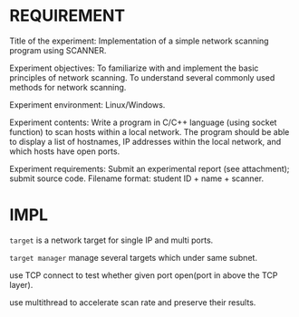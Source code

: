 # REQUIREMENT
Title of the experiment: Implementation of a simple network scanning program using SCANNER.

Experiment objectives: To familiarize with and implement the basic principles of network scanning. To understand several commonly used methods for network scanning.

Experiment environment: Linux/Windows.

Experiment contents: Write a program in C/C++ language (using socket function) to scan hosts within a local network. The program should be able to display a list of hostnames, IP addresses within the local network, and which hosts have open ports.

Experiment requirements: Submit an experimental report (see attachment); submit source code. Filename format: student ID + name + scanner.

# IMPL

`target` is a network target for single IP and multi ports.

`target manager` manage several targets which under same subnet.

use TCP connect to test whether given port open(port in above the TCP layer).

use multithread to accelerate scan rate and preserve their results. 
